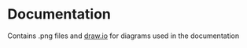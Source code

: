 # Documentation
Contains .png files and [draw.io](https://www.draw.io) for diagrams used in the documentation
